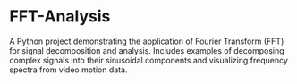 # FFT-Analysis
A Python project demonstrating the application of Fourier Transform (FFT) for signal decomposition and analysis. Includes examples of decomposing complex signals into their sinusoidal components and visualizing frequency spectra from video motion data.
